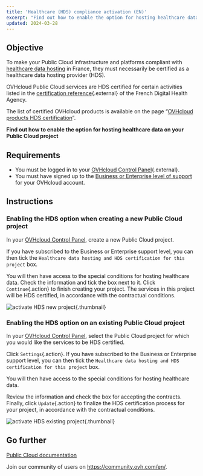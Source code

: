 ```yaml
---
title: 'Healthcare (HDS) compliance activation (EN)'
excerpt: "Find out how to enable the option for hosting healthcare data on your Public Cloud project"
updated: 2024-03-28
---
```


## Objective

To make your Public Cloud infrastructure and platforms compliant with [healthcare data hosting](https://www.ovhcloud.com/es/enterprise/certification-conformity/hds/) in France, they must necessarily be certified as a healthcare data hosting provider (HDS).

OVHcloud Public Cloud services are HDS certified for certain activities listed in the [certification reference](https://esante.gouv.fr/labels-certifications/hds/certification-des-hebergeurs-de-donnees-de-sante){.external} of the French Digital Health Agency.

The list of certified OVHcloud products is available on the page “[OVHcloud products HDS certification](/pages/account_and_service_management/account_information/hds_certification)”.

**Find out how to enable the option for hosting healthcare data on your Public Cloud project**

## Requirements

- You must be logged in to your [OVHcloud Control Panel](/links/manager){.external}.
- You must have signed up to the [Business or Enterprise level of support](https://www.ovhcloud.com/es/support-levels/) for your OVHcloud account.

## Instructions

### Enabling the HDS option when creating a new Public Cloud project

In your [OVHcloud Control Panel](/links/manager), create a new Public Cloud project.

If you have subscribed to the Business or Enterprise support level, you can then tick the `Healthcare data hosting and HDS certification for this project` box.

You will then have access to the special conditions for hosting healthcare data. Check the information and tick the box next to it. Click `Continue`{.action} to finish creating your project. The services in this project will be HDS certified, in accordance with the contractual conditions.

![activate HDS new project](images/hds-new-project.png){.thumbnail}

### Enabling the HDS option on an existing Public Cloud project

In your [OVHcloud Control Panel](/links/manager), select the Public Cloud project for which you would like the services to be HDS certified.

Click `Settings`{.action}. If you have subscribed to the Business or Enterprise support level, you can then tick the `Healthcare data hosting and HDS certification for this project` box.

You will then have access to the special conditions for hosting healthcare data.

Review the information and check the box for accepting the contracts. Finally, click `Update`{.action} to finalize the HDS certification process for your project, in accordance with the contractual conditions.

![activate HDS existing project](images/hds-current-project.png){.thumbnail}

## Go further

[Public Cloud documentation](/products/public-cloud-compute)

Join our community of users on <https://community.ovh.com/en/>.